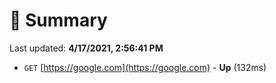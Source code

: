 # 📖 Summary
Last updated: **4/17/2021, 2:56:41 PM**

- `GET` [https://google.com](https://google.com) - **Up** (132ms)
